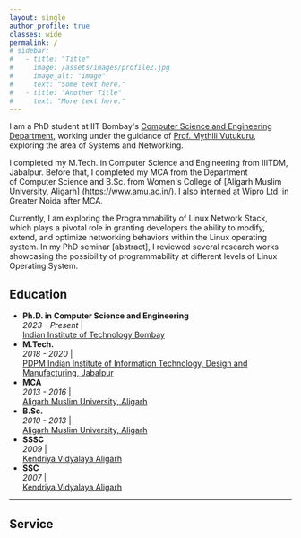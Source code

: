```yaml
---
layout: single
author_profile: true
classes: wide
permalink: /
# sidebar:
#   - title: "Title"
#     image: /assets/images/profile2.jpg
#     image_alt: "image"
#     text: "Some text here."
#   - title: "Another Title"
#     text: "More text here."
---
```

I am a PhD student at IIT Bombay's [Computer Science and Engineering Department](https://www.cse.iitb.ac.in/), working under the guidance of [Prof. Mythili Vutukuru](https://www.cse.iitb.ac.in/~mythili/), exploring the area of Systems and Networking.

I completed my M.Tech. in Computer Science and Engineering from IIITDM, Jabalpur. Before that, I completed my MCA from the Department of Computer Science and B.Sc. from Women's College of [Aligarh Muslim University, Aligarh] (https://www.amu.ac.in/). I also interned at Wipro Ltd. in Greater Noida after MCA.

Currently, I am exploring the Programmability of Linux Network Stack, which plays a pivotal role in granting developers the ability to modify, extend, and optimize networking behaviors within the Linux operating system. In my PhD seminar [abstract], I reviewed several research works showcasing the possibility of programmability at different levels of Linux Operating System. 

## Education

- **Ph.D. in Computer Science and Engineering**<br>_2023 - Present_ &#124; <br>[Indian Institute of Technology Bombay](https://www.iitb.ac.in/)
- **M.Tech.**<br>_2018 - 2020_ &#124; <br>[PDPM Indian Institute of Information Technology, Design and Manufacturing, Jabalpur](https://www.iiitdmj.ac.in/)
- **MCA**<br>_2013 - 2016_ &#124; <br>[Aligarh Muslim University, Aligarh](https://www.amu.ac.in/)
- **B.Sc.**<br>_2010 - 2013_ &#124; <br>[Aligarh Muslim University, Aligarh](https://www.amu.ac.in/)
- **SSSC**<br>_2009_ &#124; <br>[Kendriya Vidyalaya Aligarh](https://aligarh.kvs.ac.in/)
- **SSC**<br>_2007_ &#124; <br>[Kendriya Vidyalaya Aligarh](https://aligarh.kvs.ac.in/)

---
## Service
